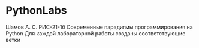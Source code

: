 # PythonLabs
Шамов А. С.
РИС-21-1б
Современные парадигмы программирования на Python
Для каждой лабораторной работы созданы соответствующие ветки
